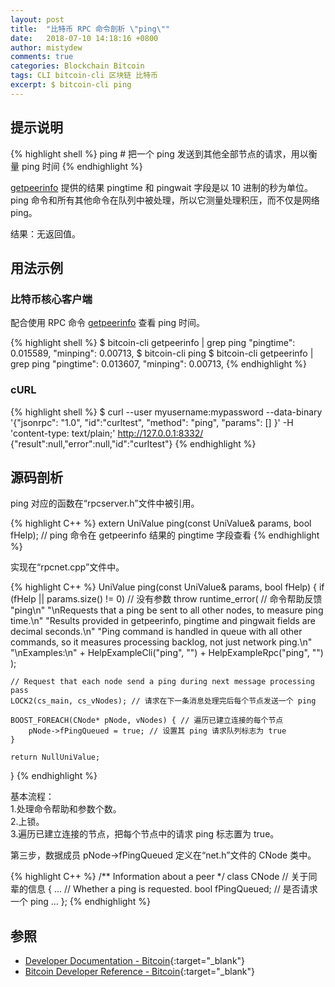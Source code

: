 ```yaml
---
layout: post
title:  "比特币 RPC 命令剖析 \"ping\""
date:   2018-07-10 14:18:16 +0800
author: mistydew
comments: true
categories: Blockchain Bitcoin
tags: CLI bitcoin-cli 区块链 比特币
excerpt: $ bitcoin-cli ping
---
```

## 提示说明

{% highlight shell %}
ping # 把一个 ping 发送到其他全部节点的请求，用以衡量 ping 时间
{% endhighlight %}

[getpeerinfo](/blog/2018/07/bitcoin-rpc-command-getpeerinfo.html) 提供的结果 pingtime 和 pingwait 字段是以 10 进制的秒为单位。<br>
ping 命令和所有其他命令在队列中被处理，所以它测量处理积压，而不仅是网络 ping。

结果：无返回值。

## 用法示例

### 比特币核心客户端

配合使用 RPC 命令 [getpeerinfo](/blog/2018/07/bitcoin-rpc-command-getpeerinfo.html) 查看 ping 时间。

{% highlight shell %}
$ bitcoin-cli getpeerinfo | grep ping
    "pingtime": 0.015589,
    "minping": 0.00713,
$ bitcoin-cli ping
$ bitcoin-cli getpeerinfo | grep ping
    "pingtime": 0.013607,
    "minping": 0.00713,
{% endhighlight %}

### cURL

{% highlight shell %}
$ curl --user myusername:mypassword --data-binary '{"jsonrpc": "1.0", "id":"curltest", "method": "ping", "params": [] }' -H 'content-type: text/plain;' http://127.0.0.1:8332/
{"result":null,"error":null,"id":"curltest"}
{% endhighlight %}

## 源码剖析
ping 对应的函数在“rpcserver.h”文件中被引用。

{% highlight C++ %}
extern UniValue ping(const UniValue& params, bool fHelp); // ping 命令在 getpeerinfo 结果的 pingtime 字段查看
{% endhighlight %}

实现在“rpcnet.cpp”文件中。

{% highlight C++ %}
UniValue ping(const UniValue& params, bool fHelp)
{
    if (fHelp || params.size() != 0) // 没有参数
        throw runtime_error( // 命令帮助反馈
            "ping\n"
            "\nRequests that a ping be sent to all other nodes, to measure ping time.\n"
            "Results provided in getpeerinfo, pingtime and pingwait fields are decimal seconds.\n"
            "Ping command is handled in queue with all other commands, so it measures processing backlog, not just network ping.\n"
            "\nExamples:\n"
            + HelpExampleCli("ping", "")
            + HelpExampleRpc("ping", "")
        );

    // Request that each node send a ping during next message processing pass
    LOCK2(cs_main, cs_vNodes); // 请求在下一条消息处理完后每个节点发送一个 ping

    BOOST_FOREACH(CNode* pNode, vNodes) { // 遍历已建立连接的每个节点
        pNode->fPingQueued = true; // 设置其 ping 请求队列标志为 true
    }

    return NullUniValue;
}
{% endhighlight %}

基本流程：<br>
1.处理命令帮助和参数个数。<br>
2.上锁。<br>
3.遍历已建立连接的节点，把每个节点中的请求 ping 标志置为 true。

第三步，数据成员 pNode->fPingQueued 定义在“net.h”文件的 CNode 类中。

{% highlight C++ %}
/** Information about a peer */
class CNode // 关于同辈的信息
{
    ...
    // Whether a ping is requested.
    bool fPingQueued; // 是否请求一个 ping
    ...
};
{% endhighlight %}

## 参照

* [Developer Documentation - Bitcoin](https://bitcoin.org/en/developer-documentation){:target="_blank"}
* [Bitcoin Developer Reference - Bitcoin](https://bitcoin.org/en/developer-reference#ping){:target="_blank"}
